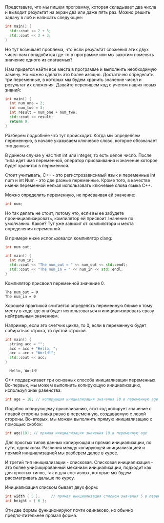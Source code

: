 Представьте, что мы пишем программу, которая складывает два числа и выводит результат на экран два или даже пять раз. Можно решить задачу в лоб и написать следующее:

```cpp
int main() {
  std::cout << 2 + 3;
  std::cout << 2 + 3;
}
```

Но тут возникает проблема, что если результат сложения этих двух чисел нам понадобится где-то в программе или мы захотим поменять значение одного из слагаемых?

Нам придется найти все места в программе и выполнить необходимую замену. Но можно сделать это более изящно. Достаточно определить три переменные, в которых мы будем хранить значение чисел и результат их сложения. Давайте перепишем код с учетом наших новых знаний:

```cpp
int main() {
  int num_one = 2;
  int num_two = 3;
  int result = num_one + num_two;
  std::cout << result;
  return 0;
}
```

Разберем подробнее что тут происходит. Когда мы определяем переменную, в начале указываем ключевое слово, которое обозначает тип данных.

В данном случае у нас тип int или integer, то есть целое число. После типа идет имя переменной, оператор присваивания и значение которое будет хранится в переменной.

Стоит учитывать, С++ - это регистрозависимый язык и переменные int num и int Num - это две разные переменные. Кроме того, в качестве имени переменной нельзя использовать ключевые слова языка C++.

Можно определить переменную, не присваивая ей значение:

```cpp
int num;
```

Но так делать не стоит, потому что, если вы ее забудете проинициализировать, компилятор ей присвоит значение по умолчанию. Какое? Тут уже зависит от компилятора и места определения переменной.

В примере ниже использовался компилятор clang:

```cpp
int num_out;

int main() {
  int num_in;
  std::cout << "The num_out = " << num_out << std::endl;
  std::cout << "The num_in = " << num_in << std::endl;
}
```

Компилятор присвоил переменной значение 0.

```text
The num_out = 0
The num_in = 0
```

Хорошей практикой считается определять переменную ближе к тому месту в коде где она будет использоваться и инициализировать сразу нейтральным значением.

Например, если это счетчик цикла, то 0, если в переменную будет собираться строка, то пустой строкой.

```cpp
int main() {
  string acc = "";
  acc = acc + "Hello, ";
  acc = acc + "World!";
  std::cout << acc;
}
```

```text
  Hello, World!
```

C++ поддерживает три основных способа инициализации переменных. Во-первых, мы можем выполнить копирующую инициализацию, используя знак равенства:

```cpp
int age = 18; // копирующая инициализация значения 18 в переменную age
```

Подобно копирующему присваиванию, этот код копирует значение с правой стороны знака равно в переменную, создаваемую с левой стороны. Во-вторых, мы можем выполнить прямую инициализацию с помощью скобок:

```cpp
int age(18); // прямая инициализация значения 18 в переменную age
```

Для простых типов данных копирующая и прямая инициализации, по сути, одинаковы. Различия между копирующей инициализацией и прямой инициализацией мы разберем далее в курсе.

И третий тип инициализации - списковая. Списковая инициализация - это более унифицированный механизм инициализации, подходит как для простых типов, так и для составных, которые мы будем рассматривать дальше по курсу.

Инициализация списком бывает двух форм:

```cpp
int width { 5 };     // прямая инициализация списком значения 5 в переменную width (предпочтительно)
int height = { 6 };
```

Эти две формы функционируют почти одинаково, но обычно предпочтительнее прямая форма.
